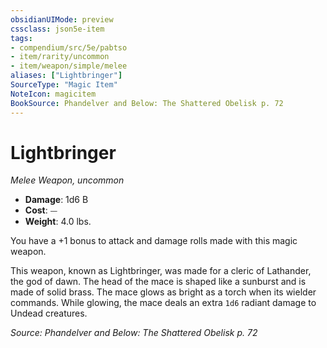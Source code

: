 ```yaml
---
obsidianUIMode: preview
cssclass: json5e-item
tags:
- compendium/src/5e/pabtso
- item/rarity/uncommon
- item/weapon/simple/melee
aliases: ["Lightbringer"]
SourceType: "Magic Item"
NoteIcon: magicitem
BookSource: Phandelver and Below: The Shattered Obelisk p. 72
---
```

# Lightbringer
*Melee Weapon, uncommon*  

- **Damage**: 1d6 B
- **Cost**: ⏤
- **Weight**: 4.0 lbs.

You have a +1 bonus to attack and damage rolls made with this magic weapon.

This weapon, known as Lightbringer, was made for a cleric of Lathander, the god of dawn. The head of the mace is shaped like a sunburst and is made of solid brass. The mace glows as bright as a torch when its wielder commands. While glowing, the mace deals an extra `1d6` radiant damage to Undead creatures.

*Source: Phandelver and Below: The Shattered Obelisk p. 72*